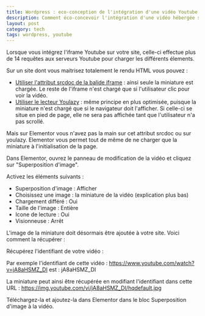 ```yaml
---
title: Wordpress : eco-conception de l'intégration d'une vidéo Youtube avec Elementor
description: Comment éco-concevoir l'intégration d'une vidéo hébergée sur Youtube sur un site Wordpress utilisant Elementor
layout: post
category: tech
tags: wordpress, youtube
---
```


Lorsque vous intégrez l'iframe Youtube sur votre site, celle-ci effectue plus de 14 requêtes aux serveurs Youtube pour charger les différents élements.

Sur un site dont vous maitrisez totalement le rendu HTML vous pouvez :
* [Utiliser l'attribut srcdoc de la balide iframe](https://dev.to/haggen/lazy-load-embedded-youtube-videos-520g) : ainsi seule la miniature est chargée. Le reste de l'iframe n'est chargé que si l'utilisateur clic pour voir la vidéo.
* [Utiliser le lecteur Youlazy](https://www.nuweb.fr/blog/post/793/youlazy-un-lecteur-youtube-eco-concu-et-accessible.html) : même principe en plus optimisée, puisque la miniature n'est chargé que si le navigateur doit l'afficher. Si celle-ci se situe en pied de page, elle ne sera pas affichée tant que l'utilisateur n'a pas scrollé.

Mais sur Elementor vous n'avez pas la main sur cet attribut srcdoc ou sur youlazy. Elementor vous permet tout de même de ne charger que la miniature à l'initialisation de la page.

Dans Elementor, ouvrez le panneau de modification de la vidéo et cliquez sur "Superposition d'image".

Activez les éléments suivants :
* Superposition d'image : Afficher
* Choisissez une image : la miniature de la vidéo (explication plus bas)
* Chargement différé : Oui
* Taille de l'image : Entière
* Icone de lecture : Oui
* Visionneuse : Arrêt

L'image de la miniature doit désormais être ajoutée à votre site. Voici comment la récupérer :

Récupérez l'identifiant de votre vidéo :

Par exemple l'identifiant de cette vidéo : https://www.youtube.com/watch?v=jA8aHSMZ_DI
est : jA8aHSMZ_DI

La miniature peut ainsi être récupérée en modifiant l'identifiant dans cette URL : https://img.youtube.com/vi/jA8aHSMZ_DI/hqdefault.jpg

Téléchargez-la et ajoutez-la dans Elementor dans le bloc Superposition d'image à la vidéo.




